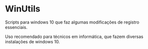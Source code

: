 # WinUtils

Scripts para windows 10 que faz algumas modificações de registro essenciais. 

Uso recomendado para técnicos em informática, que fazem diversas instalações de windows 10.
